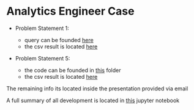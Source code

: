 # Analytics Engineer Case

- Problem Statement 1:
  * query can be founded [here](https://github.com/Henmachado/ae-case/blob/main/account_monthly_balance.sql)
  * the csv result is located [here](https://raw.githubusercontent.com/Henmachado/ae-case/main/csv/account_monthly_balance/part-00000-e2cc7dbf-2b4b-4d85-bd51-082aea127466-c000.csv)   

- Problem Statement 5:
  * the code can be founded in [this](https://github.com/Henmachado/ae-case/tree/main/investments) folder
  * the csv result is located [here](https://raw.githubusercontent.com/Henmachado/ae-case/main/csv/investments_daily_balance/part-00000-367cfca2-4beb-4fc2-b780-6faea0255b99-c000.csv)

The remaining info its located inside the presentation provided via email

A full summary of all development is located in [this](https://github.com/Henmachado/ae-case/blob/main/Analytics_Engineer_Case.ipynb) jupyter notebook
